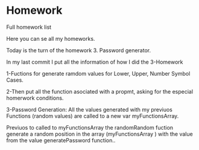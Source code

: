 # Homework
Full homework list

Here you can se all my homeworks.

Today is the turn of the homework 3. Password generator. 


In my last commit I put all the information of how I did the 3-Homework



1-Fuctions for generate ramdom values for Lower, Upper, Number Symbol Cases.

2-Then put all the function asociated with a propmt, asking for the especial homerwork conditions.

3-Password Generation: All the values generated with my previuos Functions (random values) are called to a new var myFunctionsArray.

Previuos to called to myFunctionsArray the  randomRandom fuction generate a random position in the array (myFunctionsArray ) with the value from the value generatePassword function.. 
